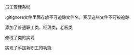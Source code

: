 <!--
 * @Description: 
 * @Author:  shang guan meng luo
 * @version: 
 * @Date: 2024-09-17 11:15:54
 * @LastEditTime: 2024-09-19 23:31:58
-->
员工管理系统

.gitignore文件里面存放不可追踪文件名，表示这些文件不可被追踪

添加了普通职工类，经理类，老板类

修改了类的实现

实现了添加新职工的功能
